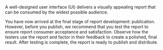 A well-designed user interface (UI) delivers a visually appealing report that can be consumed by the widest possible audience.

You have now arrived at the final stage of report development: publication. However, before you publish, we recommend that you test the report to ensure report consumer acceptance and satisfaction. Observe how the testers use the report and factor in their feedback to create a polished, final result. After testing is complete, the report is ready to publish and distribute.
